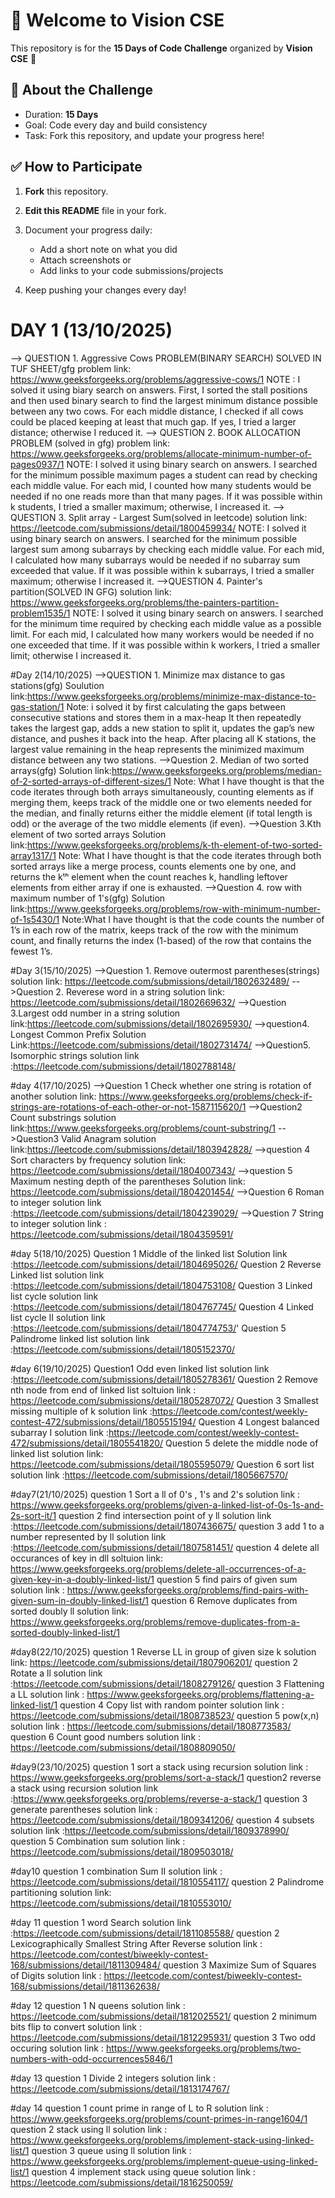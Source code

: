 # 👋 Welcome to Vision CSE  

This repository is for the **15 Days of Code Challenge** organized by **Vision CSE** 🚀  

## 📌 About the Challenge
- Duration: **15 Days**
- Goal: Code every day and build consistency  
- Task: Fork this repository, and update your progress here!  

## ✅ How to Participate
1. **Fork** this repository.  
2. **Edit this README** file in your fork.  
3. Document your progress daily:  
   - Add a short note on what you did  
   - Attach screenshots or  
   - Add links to your code submissions/projects  

4. Keep pushing your changes every day!

  # DAY 1 (13/10/2025)
  --> QUESTION 1. Aggressive Cows PROBLEM(BINARY SEARCH) SOLVED IN TUF SHEET/gfg
   problem link: https://www.geeksforgeeks.org/problems/aggressive-cows/1
   NOTE : I solved it using biary search on answers. First, I sorted the stall positions and then used binary search to find the largest minimum distance possible between any two cows. For each middle distance,     I checked if all cows could be placed keeping at least that much gap. If yes, I tried a larger distance; otherwise I reduced it.
  --> QUESTION 2. BOOK ALLOCATION PROBLEM (solved in gfg)
   problem link: https://www.geeksforgeeks.org/problems/allocate-minimum-number-of-pages0937/1
   NOTE: I solved it using binary search on answers. I searched for the minimum possible maximum pages a student can read by checking each middle value. For each mid, I counted how many students would be needed     if no one reads more than that many pages. If it was possible within k students, I tried a smaller maximum; otherwise, I increased it.
   --> QUESTION 3. Split array - Largest Sum(solved in leetcode)
   solution link: https://leetcode.com/submissions/detail/1800459934/
   NOTE: I solved it using binary search on answers. I searched for the minimum possible largest sum among subarrays by checking each middle value. For each mid, I calculated how many subarrays would be needed      if no subarray sum exceeded that value. If it was possible within k subarrays, I tried a smaller maximum; otherwise I increased it.
   -->QUESTION 4. Painter's partition(SOLVED IN GFG)
   solution link: https://www.geeksforgeeks.org/problems/the-painters-partition-problem1535/1
   NOTE: I solved it using binary search on answers. I searched for the minimum time required by checking each middle value as a possible limit. For each mid, I calculated how many workers would be needed if no     one exceeded that time. If it was possible within k workers, I tried a smaller limit; otherwise I increased it.

#Day 2(14/10/2025)
-->QUESTION 1. Minimize max distance to gas stations(gfg)
Soulution link:https://www.geeksforgeeks.org/problems/minimize-max-distance-to-gas-station/1
Note: i solved it by first calculating  the gaps between consecutive stations and stores them in a max-heap It then repeatedly takes the largest gap, adds a new station to split it, updates the gap’s new distance, and pushes it back into the heap. After placing all K stations, the largest value remaining in the heap represents the minimized maximum distance between any two stations.
-->Question 2. Median of two sorted arrays(gfg)
Solution link:https://www.geeksforgeeks.org/problems/median-of-2-sorted-arrays-of-different-sizes/1
Note: What I have thought is that the code iterates through both arrays simultaneously, counting elements as if merging them, keeps track of the middle one or two elements needed for the median, and finally returns either the middle element (if total length is odd) or the average of the two middle elements (if even).
-->Question 3.Kth element of two sorted arrays
Solution link:https://www.geeksforgeeks.org/problems/k-th-element-of-two-sorted-array1317/1
Note: What I have thought is that the code iterates through both sorted arrays like a merge process, counts elements one by one, and returns the kᵗʰ element when the count reaches k, handling leftover elements from either array if one is exhausted.
-->Question 4. row with maximum number of 1's(gfg)
Solution link:https://www.geeksforgeeks.org/problems/row-with-minimum-number-of-1s5430/1
Note:What I have thought is that the code counts the number of 1’s in each row of the matrix, keeps track of the row with the minimum count, and finally returns the index (1-based) of the row that contains the fewest 1’s.

#Day 3(15/10/2025)
-->Question 1. Remove outermost parentheses(strings)
solution link: https://leetcode.com/submissions/detail/1802632489/
-->Question 2. Reverese word in a string 
solution link: https://leetcode.com/submissions/detail/1802669632/
-->Question 3.Largest odd number in a string
solution link:https://leetcode.com/submissions/detail/1802695930/
-->question4. Longest Common Prefix 
Solution Link:https://leetcode.com/submissions/detail/1802731474/
-->Question5. Isomorphic strings
solution link :https://leetcode.com/submissions/detail/1802788148/

#day 4(17/10/2025)
-->Question 1 Check whether one string is rotation of another
solution link: https://www.geeksforgeeks.org/problems/check-if-strings-are-rotations-of-each-other-or-not-1587115620/1
-->Question2 Count substrings
solution link:https://www.geeksforgeeks.org/problems/count-substring/1
-->Question3 Valid Anagram
solution link:https://leetcode.com/submissions/detail/1803942828/
-->question 4 Sort characters by frequency
solution link: https://leetcode.com/submissions/detail/1804007343/
-->question 5 Maximum nesting depth of the parentheses
Solution link: https://leetcode.com/submissions/detail/1804201454/
-->Question 6 Roman to integer
solution link :https://leetcode.com/submissions/detail/1804239029/
-->Question 7 String to integer
solution link : https://leetcode.com/submissions/detail/1804359591/

#day 5(18/10/2025)
Question 1 Middle of the linked list
Solution link :https://leetcode.com/submissions/detail/1804695026/
Question 2 Reverse Linked list 
solution link :https://leetcode.com/submissions/detail/1804753108/
Question 3 Linked list cycle 
solution link :https://leetcode.com/submissions/detail/1804767745/
Question 4 Linked list cycle II
solution link :https://leetcode.com/submissions/detail/1804774753/'
Question 5 Palindrome linked list 
solution link :https://leetcode.com/submissions/detail/1805152370/

#day 6(19/10/2025)
Question1 Odd even linked list 
solution link :https://leetcode.com/submissions/detail/1805278361/
Question 2 Remove nth node from end of linked list 
soltuion  link : https://leetcode.com/submissions/detail/1805287072/
Question 3 Smallest missing multiple of k 
solution link :https://leetcode.com/contest/weekly-contest-472/submissions/detail/1805515194/
Question 4 Longest balanced subarray I
solution link :https://leetcode.com/contest/weekly-contest-472/submissions/detail/1805541820/
Question 5 delete the middle node of linked list
solution link: https://leetcode.com/submissions/detail/1805595079/
Question 6 sort list
solution link :https://leetcode.com/submissions/detail/1805667570/

#day7(21/10/2025)
question 1 Sort a ll of 0's , 1's and 2's
solution link : https://www.geeksforgeeks.org/problems/given-a-linked-list-of-0s-1s-and-2s-sort-it/1
question 2 find intersection point of y ll
solution link :https://leetcode.com/submissions/detail/1807436675/
question 3 add 1 to a number represented by ll
solution link :https://leetcode.com/submissions/detail/1807581451/
question 4 delete all occurances of key in dll
soltuion link: https://www.geeksforgeeks.org/problems/delete-all-occurrences-of-a-given-key-in-a-doubly-linked-list/1
question 5 find pairs of given sum 
solution link : https://www.geeksforgeeks.org/problems/find-pairs-with-given-sum-in-doubly-linked-list/1
question 6 Remove duplicates from sorted doubly ll 
solution link: https://www.geeksforgeeks.org/problems/remove-duplicates-from-a-sorted-doubly-linked-list/1

#day8(22/10/2025)
question 1 Reverse LL in group of given size k
solution link: https://leetcode.com/submissions/detail/1807906201/
question 2 Rotate a ll
solution link :https://leetcode.com/submissions/detail/1808279126/
question 3 Flattening a LL
solution link : https://www.geeksforgeeks.org/problems/flattening-a-linked-list/1
question 4 Copy list with random pointer
solution link : https://leetcode.com/submissions/detail/1808738523/
question 5 pow(x,n)
solution link : https://leetcode.com/submissions/detail/1808773583/
question 6 Count good numbers
solution link : https://leetcode.com/submissions/detail/1808809050/

#day9(23/10/2025)
question 1 sort a stack using recursion 
solution link : https://www.geeksforgeeks.org/problems/sort-a-stack/1
question2 reverse a stack using recursion 
solution link :https://www.geeksforgeeks.org/problems/reverse-a-stack/1
question 3 generate parentheses
solution link : https://leetcode.com/submissions/detail/1809341206/
question 4 subsets 
solution link :https://leetcode.com/submissions/detail/1809378990/
question 5 Combination sum 
solution link : https://leetcode.com/submissions/detail/1809503018/

#day10 
question 1 combination Sum II
solution link : https://leetcode.com/submissions/detail/1810554117/
question 2 Palindrome partitioning
solution link: https://leetcode.com/submissions/detail/1810553010/

#day 11
question 1 word Search 
solution link :https://leetcode.com/submissions/detail/1811085588/
question 2 Lexicographically Smallest String After Reverse
solution link : https://leetcode.com/contest/biweekly-contest-168/submissions/detail/1811309484/
question 3  Maximize Sum of Squares of Digits
solution link : https://leetcode.com/contest/biweekly-contest-168/submissions/detail/1811362638/

#day 12
question 1 N queens
solution link : https://leetcode.com/submissions/detail/1812025521/
question 2 minimum bits flip to convert 
solution link : https://leetcode.com/submissions/detail/1812295931/
question 3 Two odd occuring 
solution link : https://www.geeksforgeeks.org/problems/two-numbers-with-odd-occurrences5846/1

#day 13
question 1 Divide 2 integers
solution link : https://leetcode.com/submissions/detail/1813174767/

#day 14
question 1 count prime in range of L to R
solution link : https://www.geeksforgeeks.org/problems/count-primes-in-range1604/1
question 2 stack using ll
solution link : https://www.geeksforgeeks.org/problems/implement-stack-using-linked-list/1
question 3 queue using ll
solution link : https://www.geeksforgeeks.org/problems/implement-queue-using-linked-list/1
question 4 implement stack using queue
solution link : https://leetcode.com/submissions/detail/1816250059/


    
